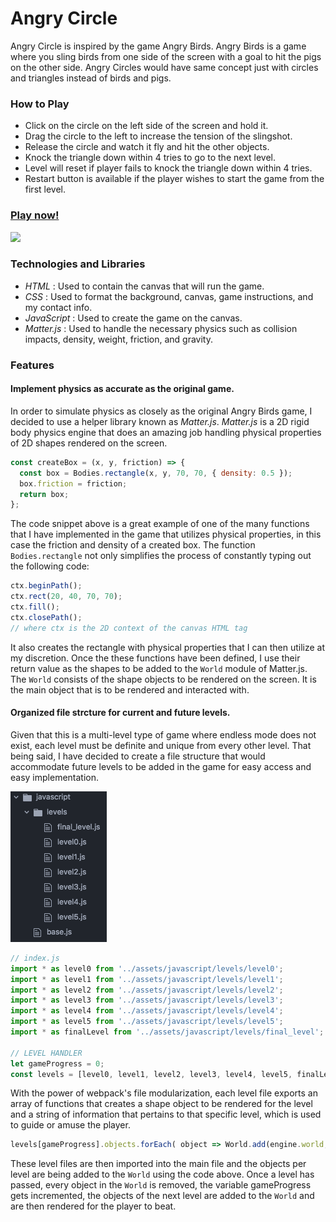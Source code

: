 # Angry Circle
Angry Circle is inspired by the game Angry Birds. Angry Birds is a game where you sling birds from one side of the screen with a goal to hit the pigs on the other side. Angry Circles would have same concept just with circles and triangles instead of birds and pigs.

### How to Play
* Click on the circle on the left side of the screen and hold it.
* Drag the circle to the left to increase the tension of the slingshot.
* Release the circle and watch it fly and hit the other objects.
* Knock the triangle down within 4 tries to go to the next level.
* Level will reset if player fails to knock the triangle down within 4 tries.
* Restart button is available if the player wishes to start the game from the first level.

### [Play now!](https://keithfrancisb.github.io/Angry-Circles/)
![](angry-circle.gif)

### Technologies and Libraries
* *HTML* : Used to contain the canvas that will run the game.
* *CSS* : Used to format the background, canvas, game instructions, and my contact info.
* *JavaScript* : Used to create the game on the canvas.
* *Matter.js* : Used to handle the necessary physics such as collision impacts, density, weight, friction, and gravity.

### Features
#### Implement physics as accurate as the original game.
  In order to simulate physics as closely as the original Angry Birds game, I decided to use a helper library known as *Matter.js*. *Matter.js* is a 2D rigid body physics engine that does an amazing job handling physical properties of 2D shapes rendered on the screen.

  ```javascript
  const createBox = (x, y, friction) => {
    const box = Bodies.rectangle(x, y, 70, 70, { density: 0.5 });
    box.friction = friction;
    return box;
  };
  ```

  The code snippet above is a great example of one of the many functions that I have implemented in the game that utilizes physical properties, in this case the friction and density of a created box. The function `Bodies.rectangle` not only simplifies the process of constantly typing out the following code:

  ```javascript
  ctx.beginPath();
  ctx.rect(20, 40, 70, 70);
  ctx.fill();
  ctx.closePath();
  // where ctx is the 2D context of the canvas HTML tag
  ```

  It also creates the rectangle with physical properties that I can then utilize at my discretion. Once the these functions have been defined, I use their return value as the shapes to be added to the `World` module of Matter.js. The `World` consists of the shape objects to be rendered on the screen. It is the main object that is to be rendered and interacted with.

#### Organized file strcture for current and future levels.
Given that this is a multi-level type of game where endless mode does not exist, each level must be definite and unique from every other level. That being said, I have decided to create a file structure that would accommodate future levels to be added in the game for easy access and easy implementation.

![](level-file-structure.png)

```javascript
// index.js
import * as level0 from '../assets/javascript/levels/level0';
import * as level1 from '../assets/javascript/levels/level1';
import * as level2 from '../assets/javascript/levels/level2';
import * as level3 from '../assets/javascript/levels/level3';
import * as level4 from '../assets/javascript/levels/level4';
import * as level5 from '../assets/javascript/levels/level5';
import * as finalLevel from '../assets/javascript/levels/final_level';

// LEVEL HANDLER
let gameProgress = 0;
const levels = [level0, level1, level2, level3, level4, level5, finalLevel];
```

  With the power of webpack's file modularization, each level file exports an array of functions that creates a shape object to be rendered for the level and a string of information that pertains to that specific level, which is used to guide or amuse the player.

  ```javascript
  levels[gameProgress].objects.forEach( object => World.add(engine.world, object(engine)) );
  ```

  These level files are then imported into the main file and the objects per level are being added to the `World` using the code above. Once a level has passed, every object in the `World` is removed, the variable gameProgress gets incremented, the objects of the next level are added to the `World` and are then rendered for the player to beat.
